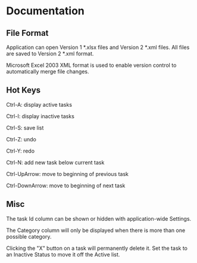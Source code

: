 # Documentation

## File Format

Application can open Version 1 *.xlsx files and Version 2 *.xml files. All files are saved to Version 2 *.xml format.

Microsoft Excel 2003 XML format is used to enable version control to automatically merge file changes.

## Hot Keys

Ctrl-A: display active tasks

Ctrl-I: display inactive tasks

Ctrl-S: save list

Ctrl-Z: undo

Ctrl-Y: redo

Ctrl-N: add new task below current task

Ctrl-UpArrow: move to beginning of previous task

Ctrl-DownArrow: move to beginning of next task

## Misc

The task Id column can be shown or hidden with application-wide Settings.

The Category column will only be displayed when there is more than one possible category.

Clicking the "X" button on a task will permanently delete it. Set the task to an Inactive Status to move it off the Active list.